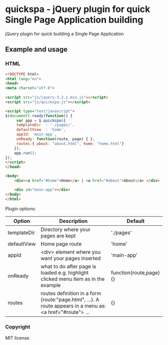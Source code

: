 # quickspa - jQuery plugin for quick Single Page Application building

jQuery plugin for quick building a Single Page Application

## Example and usage

### HTML

```html
<!DOCTYPE html>
<html lang="en">
<head>
<meta charset="utf-8">
   
<script src="js/jquery-3.2.1.min.js"></script>
<script src="js/quickspa.js"></script>

<script type="text/javascript">
$(document).ready(function() {
     var app = $.quickspa({
     templateDir  : './pages/',
     defaultView  : 'home',
     appId: 'main-app',
     onReady: function(route, page) { },
     routes:{ about: "about.html", home: "home.html"}
    });	
	app.run();
});
</script>
</head>

<body>
	<div><a href="#home">Home</a> | <a href="#about">About</a> </div>

	<div id="main-app"></div>
</body>
</html>

```

Plugin options:

| Option | Description | Default |
|---|---|---|
| templateDir | Directory where your pages are kept | './pages' |
| defaultView | Home page route | 'home' |
| appId | &lt;div&gt; element where you want your pages inserted | 'main-app' |
| onReady | what to do after page is loaded e.g. highlight clicked menu item as in the example | function(route,page){} |
| routes | routes definition in a form {route:"page.html", ...}. A route appears in a menu as: &lt;a href="#route"&gt;  ...| {} |

### Copyright
MIT license. 
